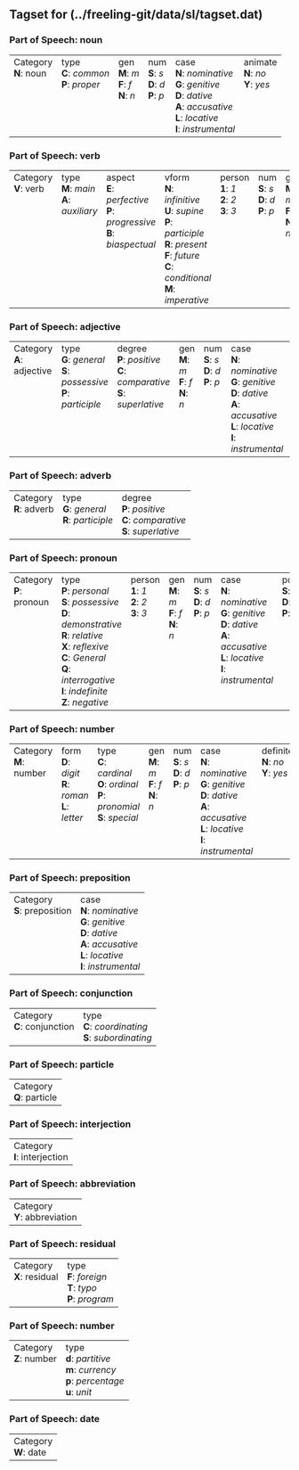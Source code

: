 ## Tagset for (../freeling-git/data/sl/tagset.dat)

<h3>Part of Speech: noun</h3>
<table>
<tbody>
<tr>
<td valign="top">Category<br/><strong>N</strong>: noun</td>
<td valign="top">type<br/>
<strong>C</strong>: <em>common</em><br/>
<strong>P</strong>: <em>proper</em><br/>
</td>
<td valign="top">gen<br/>
<strong>M</strong>: <em>m</em><br/>
<strong>F</strong>: <em>f</em><br/>
<strong>N</strong>: <em>n</em><br/>
</td>
<td valign="top">num<br/>
<strong>S</strong>: <em>s</em><br/>
<strong>D</strong>: <em>d</em><br/>
<strong>P</strong>: <em>p</em><br/>
</td>
<td valign="top">case<br/>
<strong>N</strong>: <em>nominative</em><br/>
<strong>G</strong>: <em>genitive</em><br/>
<strong>D</strong>: <em>dative</em><br/>
<strong>A</strong>: <em>accusative</em><br/>
<strong>L</strong>: <em>locative</em><br/>
<strong>I</strong>: <em>instrumental</em><br/>
</td>
<td valign="top">animate<br/>
<strong>N</strong>: <em>no</em><br/>
<strong>Y</strong>: <em>yes</em><br/>
</td>
</tr>
</tbody>
</table>
<h3>Part of Speech: verb</h3>
<table>
<tbody>
<tr>
<td valign="top">Category<br/><strong>V</strong>: verb</td>
<td valign="top">type<br/>
<strong>M</strong>: <em>main</em><br/>
<strong>A</strong>: <em>auxiliary</em><br/>
</td>
<td valign="top">aspect<br/>
<strong>E</strong>: <em>perfective</em><br/>
<strong>P</strong>: <em>progressive</em><br/>
<strong>B</strong>: <em>biaspectual</em><br/>
</td>
<td valign="top">vform<br/>
<strong>N</strong>: <em>infinitive</em><br/>
<strong>U</strong>: <em>supine</em><br/>
<strong>P</strong>: <em>participle</em><br/>
<strong>R</strong>: <em>present</em><br/>
<strong>F</strong>: <em>future</em><br/>
<strong>C</strong>: <em>conditional</em><br/>
<strong>M</strong>: <em>imperative</em><br/>
</td>
<td valign="top">person<br/>
<strong>1</strong>: <em>1</em><br/>
<strong>2</strong>: <em>2</em><br/>
<strong>3</strong>: <em>3</em><br/>
</td>
<td valign="top">num<br/>
<strong>S</strong>: <em>s</em><br/>
<strong>D</strong>: <em>d</em><br/>
<strong>P</strong>: <em>p</em><br/>
</td>
<td valign="top">gen<br/>
<strong>M</strong>: <em>m</em><br/>
<strong>F</strong>: <em>f</em><br/>
<strong>N</strong>: <em>n</em><br/>
</td>
<td valign="top">negative<br/>
<strong>N</strong>: <em>no</em><br/>
<strong>Y</strong>: <em>yes</em><br/>
</td>
</tr>
</tbody>
</table>
<h3>Part of Speech: adjective</h3>
<table>
<tbody>
<tr>
<td valign="top">Category<br/><strong>A</strong>: adjective</td>
<td valign="top">type<br/>
<strong>G</strong>: <em>general</em><br/>
<strong>S</strong>: <em>possessive</em><br/>
<strong>P</strong>: <em>participle</em><br/>
</td>
<td valign="top">degree<br/>
<strong>P</strong>: <em>positive</em><br/>
<strong>C</strong>: <em>comparative</em><br/>
<strong>S</strong>: <em>superlative</em><br/>
</td>
<td valign="top">gen<br/>
<strong>M</strong>: <em>m</em><br/>
<strong>F</strong>: <em>f</em><br/>
<strong>N</strong>: <em>n</em><br/>
</td>
<td valign="top">num<br/>
<strong>S</strong>: <em>s</em><br/>
<strong>D</strong>: <em>d</em><br/>
<strong>P</strong>: <em>p</em><br/>
</td>
<td valign="top">case<br/>
<strong>N</strong>: <em>nominative</em><br/>
<strong>G</strong>: <em>genitive</em><br/>
<strong>D</strong>: <em>dative</em><br/>
<strong>A</strong>: <em>accusative</em><br/>
<strong>L</strong>: <em>locative</em><br/>
<strong>I</strong>: <em>instrumental</em><br/>
</td>
<td valign="top">definite<br/>
<strong>N</strong>: <em>no</em><br/>
<strong>Y</strong>: <em>yes</em><br/>
</td>
</tr>
</tbody>
</table>
<h3>Part of Speech: adverb</h3>
<table>
<tbody>
<tr>
<td valign="top">Category<br/><strong>R</strong>: adverb</td>
<td valign="top">type<br/>
<strong>G</strong>: <em>general</em><br/>
<strong>R</strong>: <em>participle</em><br/>
</td>
<td valign="top">degree<br/>
<strong>P</strong>: <em>positive</em><br/>
<strong>C</strong>: <em>comparative</em><br/>
<strong>S</strong>: <em>superlative</em><br/>
</td>
</tr>
</tbody>
</table>
<h3>Part of Speech: pronoun</h3>
<table>
<tbody>
<tr>
<td valign="top">Category<br/><strong>P</strong>: pronoun</td>
<td valign="top">type<br/>
<strong>P</strong>: <em>personal</em><br/>
<strong>S</strong>: <em>possessive</em><br/>
<strong>D</strong>: <em>demonstrative</em><br/>
<strong>R</strong>: <em>relative</em><br/>
<strong>X</strong>: <em>reflexive</em><br/>
<strong>C</strong>: <em>General</em><br/>
<strong>Q</strong>: <em>interrogative</em><br/>
<strong>I</strong>: <em>indefinite</em><br/>
<strong>Z</strong>: <em>negative</em><br/>
</td>
<td valign="top">person<br/>
<strong>1</strong>: <em>1</em><br/>
<strong>2</strong>: <em>2</em><br/>
<strong>3</strong>: <em>3</em><br/>
</td>
<td valign="top">gen<br/>
<strong>M</strong>: <em>m</em><br/>
<strong>F</strong>: <em>f</em><br/>
<strong>N</strong>: <em>n</em><br/>
</td>
<td valign="top">num<br/>
<strong>S</strong>: <em>s</em><br/>
<strong>D</strong>: <em>d</em><br/>
<strong>P</strong>: <em>p</em><br/>
</td>
<td valign="top">case<br/>
<strong>N</strong>: <em>nominative</em><br/>
<strong>G</strong>: <em>genitive</em><br/>
<strong>D</strong>: <em>dative</em><br/>
<strong>A</strong>: <em>accusative</em><br/>
<strong>L</strong>: <em>locative</em><br/>
<strong>I</strong>: <em>instrumental</em><br/>
</td>
<td valign="top">possessornum<br/>
<strong>S</strong>: <em>s</em><br/>
<strong>D</strong>: <em>d</em><br/>
<strong>P</strong>: <em>p</em><br/>
</td>
<td valign="top">possessorgen<br/>
<strong>M</strong>: <em>m</em><br/>
<strong>F</strong>: <em>f</em><br/>
<strong>N</strong>: <em>n</em><br/>
</td>
<td valign="top">clitic<br/>
<strong>Y</strong>: <em>yes</em><br/>
<strong>B</strong>: <em>bound</em><br/>
</td>
</tr>
</tbody>
</table>
<h3>Part of Speech: number</h3>
<table>
<tbody>
<tr>
<td valign="top">Category<br/><strong>M</strong>: number</td>
<td valign="top">form<br/>
<strong>D</strong>: <em>digit</em><br/>
<strong>R</strong>: <em>roman</em><br/>
<strong>L</strong>: <em>letter</em><br/>
</td>
<td valign="top">type<br/>
<strong>C</strong>: <em>cardinal</em><br/>
<strong>O</strong>: <em>ordinal</em><br/>
<strong>P</strong>: <em>pronomial</em><br/>
<strong>S</strong>: <em>special</em><br/>
</td>
<td valign="top">gen<br/>
<strong>M</strong>: <em>m</em><br/>
<strong>F</strong>: <em>f</em><br/>
<strong>N</strong>: <em>n</em><br/>
</td>
<td valign="top">num<br/>
<strong>S</strong>: <em>s</em><br/>
<strong>D</strong>: <em>d</em><br/>
<strong>P</strong>: <em>p</em><br/>
</td>
<td valign="top">case<br/>
<strong>N</strong>: <em>nominative</em><br/>
<strong>G</strong>: <em>genitive</em><br/>
<strong>D</strong>: <em>dative</em><br/>
<strong>A</strong>: <em>accusative</em><br/>
<strong>L</strong>: <em>locative</em><br/>
<strong>I</strong>: <em>instrumental</em><br/>
</td>
<td valign="top">definite<br/>
<strong>N</strong>: <em>no</em><br/>
<strong>Y</strong>: <em>yes</em><br/>
</td>
</tr>
</tbody>
</table>
<h3>Part of Speech: preposition</h3>
<table>
<tbody>
<tr>
<td valign="top">Category<br/><strong>S</strong>: preposition</td>
<td valign="top">case<br/>
<strong>N</strong>: <em>nominative</em><br/>
<strong>G</strong>: <em>genitive</em><br/>
<strong>D</strong>: <em>dative</em><br/>
<strong>A</strong>: <em>accusative</em><br/>
<strong>L</strong>: <em>locative</em><br/>
<strong>I</strong>: <em>instrumental</em><br/>
</td>
</tr>
</tbody>
</table>
<h3>Part of Speech: conjunction</h3>
<table>
<tbody>
<tr>
<td valign="top">Category<br/><strong>C</strong>: conjunction</td>
<td valign="top">type<br/>
<strong>C</strong>: <em>coordinating</em><br/>
<strong>S</strong>: <em>subordinating</em><br/>
</td>
</tr>
</tbody>
</table>
<h3>Part of Speech: particle</h3>
<table>
<tbody>
<tr>
<td valign="top">Category<br/><strong>Q</strong>: particle</td>
</tr>
</tbody>
</table>
<h3>Part of Speech: interjection</h3>
<table>
<tbody>
<tr>
<td valign="top">Category<br/><strong>I</strong>: interjection</td>
</tr>
</tbody>
</table>
<h3>Part of Speech: abbreviation</h3>
<table>
<tbody>
<tr>
<td valign="top">Category<br/><strong>Y</strong>: abbreviation</td>
</tr>
</tbody>
</table>
<h3>Part of Speech: residual</h3>
<table>
<tbody>
<tr>
<td valign="top">Category<br/><strong>X</strong>: residual</td>
<td valign="top">type<br/>
<strong>F</strong>: <em>foreign</em><br/>
<strong>T</strong>: <em>typo</em><br/>
<strong>P</strong>: <em>program</em><br/>
</td>
</tr>
</tbody>
</table>
<h3>Part of Speech: number</h3>
<table>
<tbody>
<tr>
<td valign="top">Category<br/><strong>Z</strong>: number</td>
<td valign="top">type<br/>
<strong>d</strong>: <em>partitive</em><br/>
<strong>m</strong>: <em>currency</em><br/>
<strong>p</strong>: <em>percentage</em><br/>
<strong>u</strong>: <em>unit</em><br/>
</td>
</tr>
</tbody>
</table>
<h3>Part of Speech: date</h3>
<table>
<tbody>
<tr>
<td valign="top">Category<br/><strong>W</strong>: date</td>
</tr>
</tbody>
</table>
